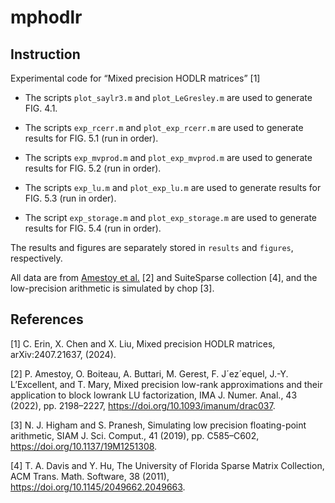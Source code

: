 # mphodlr


Instruction
------------


Experimental code for “Mixed precision HODLR matrices” [1]

* The scripts ``plot_saylr3.m`` and ``plot_LeGresley.m`` are used to generate FIG. 4.1.

* The scripts ``exp_rcerr.m`` and ``plot_exp_rcerr.m`` are used to generate results for FIG. 5.1 (run in order).

* The scripts ``exp_mvprod.m`` and ``plot_exp_mvprod.m`` are used to generate results for FIG. 5.2 (run in order).

* The scripts ``exp_lu.m`` and ``plot_exp_lu.m`` are used to generate results for FIG. 5.3 (run in order).

* The script ``exp_storage.m`` and ``plot_exp_storage.m`` are used to generate results for FIG. 5.4 (run in order).


The results and figures are separately stored in ``results`` and ``figures``, respectively. 

All data are from [Amestoy et al.](https://gitlab.com/mgerest/mixedblr) [2] and SuiteSparse collection [4], and the low-precision arithmetic is simulated by chop [3]. 

References
------------


[1] C. Erin, X. Chen and X. Liu, Mixed precision HODLR matrices, arXiv:2407.21637, (2024).

[2] P. Amestoy, O. Boiteau, A. Buttari, M. Gerest, F. J´ez´equel, J.-Y. L’Excellent, and
T. Mary, Mixed precision low-rank approximations and their application to block lowrank
LU factorization, IMA J. Numer. Anal., 43 (2022), pp. 2198–2227, https://doi.org/10.1093/imanum/drac037.

[3] N. J. Higham and S. Pranesh, Simulating low precision floating-point arithmetic, SIAM J. Sci. Comput., 41 (2019), pp. C585–C602, https://doi.org/10.1137/19M1251308.

[4] T. A. Davis and Y. Hu, The University of Florida Sparse Matrix Collection, ACM Trans. Math. Software, 38 (2011), https://doi.org/10.1145/2049662.2049663.
